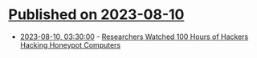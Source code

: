 # [Published on 2023-08-10](index.md)

* [2023-08-10, 03:30:00](https://yro.slashdot.org/story/23/08/09/2151226/researchers-watched-100-hours-of-hackers-hacking-honeypot-computers?utm_source=rss1.0mainlinkanon&utm_medium=feed) - [Researchers Watched 100 Hours of Hackers Hacking Honeypot Computers](https://yro.slashdot.org/story/23/08/09/2151226/researchers-watched-100-hours-of-hackers-hacking-honeypot-computers?utm_source=rss1.0mainlinkanon&utm_medium=feed)
